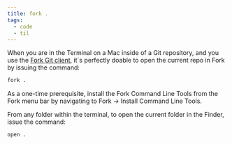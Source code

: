 ```yaml
---
title: fork .
tags:
  - code
  - til
---
```

When you are in the Terminal on a Mac inside of a Git repository, and you use the [Fork Git client](https://git-fork.com), it´s perfectly doable to open the current repo in Fork by issuing the command:

```sh
fork .
```

As a one-time prerequisite, install the Fork Command Line Tools from the Fork menu bar by navigating to Fork → Install Command Line Tools.

From any folder within the terminal, to open the current folder in the Finder, issue the command:

```sh
open .
```
